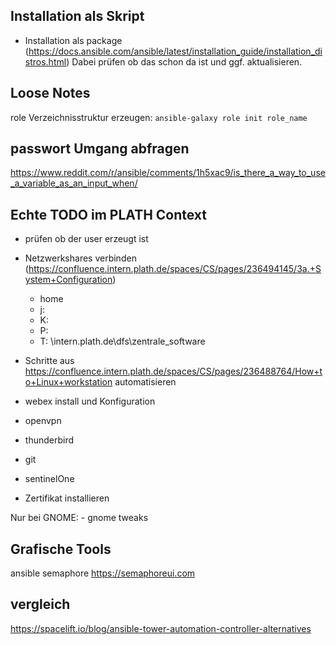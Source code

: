 

## Installation als Skript
- Installation als package (https://docs.ansible.com/ansible/latest/installation_guide/installation_distros.html)
Dabei prüfen ob das schon da ist und ggf. aktualisieren.


## Loose Notes
role Verzeichnisstruktur erzeugen:
`ansible-galaxy role init role_name`


## passwort Umgang abfragen

https://www.reddit.com/r/ansible/comments/1h5xac9/is_there_a_way_to_use_a_variable_as_an_input_when/

## Echte TODO im PLATH Context
- prüfen ob der user erzeugt ist
- Netzwerkshares verbinden (https://confluence.intern.plath.de/spaces/CS/pages/236494145/3a.+System+Configuration)
    - home
    - j:
    - K:
    - P:
    - T:
    \\intern.plath.de\dfs\zentrale_software

- Schritte aus https://confluence.intern.plath.de/spaces/CS/pages/236488764/How+to+Linux+workstation automatisieren

- webex install und Konfiguration
- openvpn
- thunderbird
- git
- sentinelOne

- Zertifikat installieren


Nur bei GNOME:
    - gnome tweaks

## Grafische Tools
ansible semaphore
https://semaphoreui.com

## vergleich
https://spacelift.io/blog/ansible-tower-automation-controller-alternatives    
    